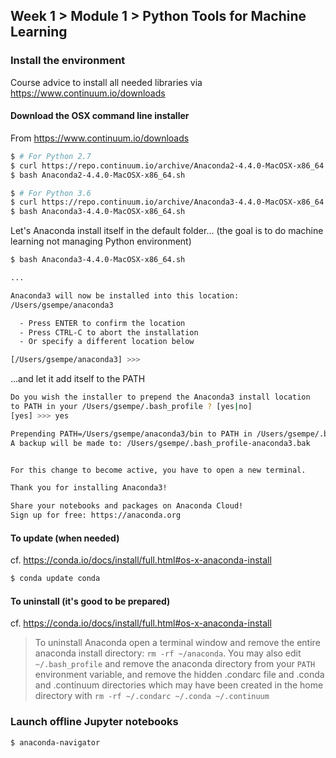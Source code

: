 ## Week 1 > Module 1 > Python Tools for Machine Learning

### Install the environment

Course advice to install all needed libraries via https://www.continuum.io/downloads

#### Download the OSX command line installer

From https://www.continuum.io/downloads

```sh
$ # For Python 2.7
$ curl https://repo.continuum.io/archive/Anaconda2-4.4.0-MacOSX-x86_64.sh -O
$ bash Anaconda2-4.4.0-MacOSX-x86_64.sh 
```

```sh
$ # For Python 3.6
$ curl https://repo.continuum.io/archive/Anaconda3-4.4.0-MacOSX-x86_64.sh -O
$ bash Anaconda3-4.4.0-MacOSX-x86_64.sh
```

Let's Anaconda install itself in the default folder... (the goal is to do machine learning not managing Python environment)

```sh
$ bash Anaconda3-4.4.0-MacOSX-x86_64.sh

...

Anaconda3 will now be installed into this location:
/Users/gsempe/anaconda3

  - Press ENTER to confirm the location
  - Press CTRL-C to abort the installation
  - Or specify a different location below

[/Users/gsempe/anaconda3] >>>
```
...and let it add itself to the PATH

```sh
Do you wish the installer to prepend the Anaconda3 install location
to PATH in your /Users/gsempe/.bash_profile ? [yes|no]
[yes] >>> yes

Prepending PATH=/Users/gsempe/anaconda3/bin to PATH in /Users/gsempe/.bash_profile
A backup will be made to: /Users/gsempe/.bash_profile-anaconda3.bak


For this change to become active, you have to open a new terminal.

Thank you for installing Anaconda3!

Share your notebooks and packages on Anaconda Cloud!
Sign up for free: https://anaconda.org
```

#### To update (when needed)

cf. https://conda.io/docs/install/full.html#os-x-anaconda-install

```sh
$ conda update conda
```

#### To uninstall (it's good to be prepared)

cf. https://conda.io/docs/install/full.html#os-x-anaconda-install

> To uninstall Anaconda open a terminal window and remove the entire anaconda install directory: `rm -rf ~/anaconda`. You may also edit `~/.bash_profile` and remove the anaconda directory from your `PATH` environment variable, and remove the hidden .condarc file and .conda and .continuum directories which may have been created in the home directory with `rm -rf ~/.condarc ~/.conda ~/.continuum`


### Launch offline Jupyter notebooks

```sh
$ anaconda-navigator
```